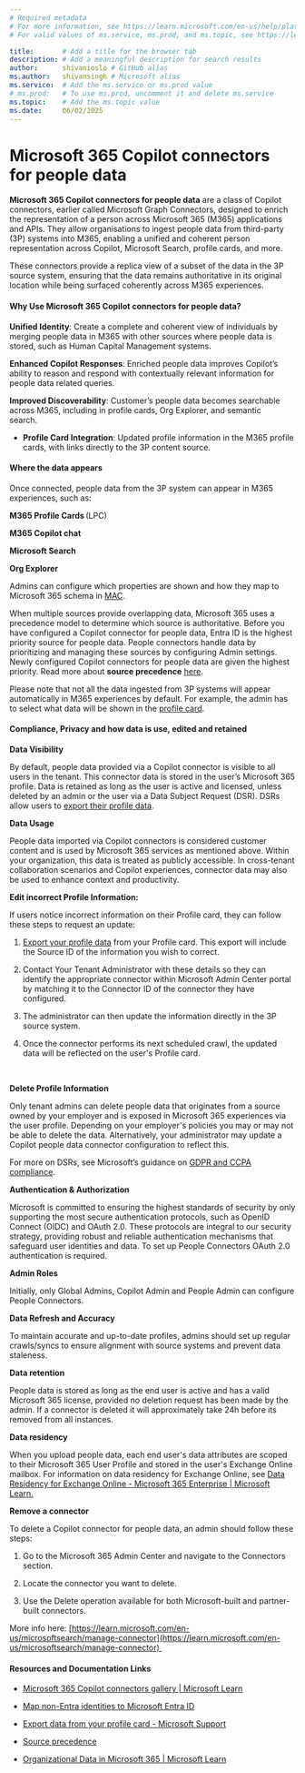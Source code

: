 ```yaml
---
# Required metadata
# For more information, see https://learn.microsoft.com/en-us/help/platform/learn-editor-add-metadata
# For valid values of ms.service, ms.prod, and ms.topic, see https://learn.microsoft.com/en-us/help/platform/metadata-taxonomies

title:       # Add a title for the browser tab
description: # Add a meaningful description for search results
author:      shivanioslo # GitHub alias
ms.author:   shivansingh # Microsoft alias
ms.service:  # Add the ms.service or ms.prod value
# ms.prod:   # To use ms.prod, uncomment it and delete ms.service
ms.topic:    # Add the ms.topic value
ms.date:     06/02/2025
---
```


# Microsoft 365 Copilot connectors for people data

**Microsoft 365 Copilot connectors for people data** are a class of Copilot connectors, earlier called Microsoft Graph Connectors, designed to enrich the representation of a person across Microsoft 365 (M365) applications and APIs. They allow organisations to ingest people data from third-party (3P) systems into M365, enabling a unified and coherent person representation across Copilot, Microsoft Search, profile cards, and more.  

These connectors provide a replica view of a subset of the data in the 3P source system, ensuring that the data remains authoritative in its original location while being surfaced coherently across M365 experiences.  

#### **Why Use Microsoft 365 Copilot connectors for people data?** 

**Unified Identity**: Create a complete and coherent view of individuals by merging people data in M365 with other sources where people data is stored, such as Human Capital Management systems.  

**Enhanced Copilot Responses**: Enriched people data improves Copilot’s ability to reason and respond with contextually relevant information for people data related queries.  

**Improved Discoverability**: Customer’s people data becomes searchable across M365, including in profile cards, Org Explorer, and semantic search.  

- **Profile Card Integration**: Updated profile information in the M365 profile cards, with links directly to the 3P content source. 

#### **Where the data appears** 

Once connected, people data from the 3P system can appear in M365 experiences, such as:  

**M365 Profile Cards** (LPC) 

**M365 Copilot chat** 

**Microsoft Search** 

**Org Explorer** 

Admins can configure which properties are shown and how they map to Microsoft 365 schema in [MAC](https://admin-ignite.microsoft.com/Adminportal/Home?#/copilot/connectors/add).  

When multiple sources provide overlapping data, Microsoft 365 uses a precedence model to determine which source is authoritative. Before you have configured a Copilot connector for people data, Entra ID is the highest priority source for people data. People connectors handle data by prioritizing and managing these sources by configuring Admin settings. Newly configured Copilot connectors for people data are given the highest priority. Read more about **source precedence** [here]([https://learn.microsoft.com/en-us/graph/profilepriority-configure-profilepropertysetting).

Please note that not all the data ingested from 3P systems will appear automatically in M365 experiences by default. For example, the admin has to select what data will be shown in the [profile card](https://learn.microsoft.com/en-us/graph/add-properties-profilecard).  


#### **Compliance, Privacy and how data is use, edited and retained** 

**Data Visibility**  

By default, people data provided via a Copilot connector is visible to all users in the tenant. This connector data is stored in the user’s Microsoft 365 profile. Data is retained as long as the user is active and licensed, unless deleted by an admin or the user via a Data Subject Request (DSR). DSRs allow users to [export their profile data](https://support.microsoft.com/en-us/office/export-data-from-your-profile-card-d809f83f-c077-4a95-9b6c-4f093305163d?preview=true).  

**Data Usage** 

People data imported via Copilot connectors is considered customer content and is used by Microsoft 365 services as mentioned above. Within your organization, this data is treated as publicly accessible. In cross-tenant collaboration scenarios and Copilot experiences, connector data may also be used to enhance context and productivity. 

**Edit incorrect Profile Information:** 

If users notice incorrect information on their Profile card, they can follow these steps to request an update: 

1. [Export your profile data](https://support.microsoft.com/en-us/office/export-data-from-your-profile-card-d809f83f-c077-4a95-9b6c-4f093305163d?preview=true) from your Profile card. This export will include the Source ID of the information you wish to correct.  

1. Contact Your Tenant Administrator with these details so they can identify the appropriate connector within Microsoft Admin Center portal by matching it to the Connector ID of the connector they have configured.  

1. The administrator can then update the information directly in the 3P source system. 

1. Once the connector performs its next scheduled crawl, the updated data will be reflected on the user's Profile card. 

 

**Delete Profile Information** 

Only tenant admins can delete people data that originates from a source owned by your employer and is exposed in Microsoft 365 experiences via the user profile. Depending on your employer's policies you may or may not be able to delete the data. Alternatively, your administrator may update a Copilot people data connector configuration to reflect this. 

For more on DSRs, see Microsoft’s guidance on [GDPR and CCPA compliance](https://learn.microsoft.com/en-us/compliance/regulatory/gdpr-data-subject-requests).  

**Authentication & Authorization**  

Microsoft is committed to ensuring the highest standards of security by only supporting the most secure authentication protocols, such as OpenID Connect (OIDC) and OAuth 2.0. These protocols are integral to our security strategy, providing robust and reliable authentication mechanisms that safeguard user identities and data. To set up People Connectors OAuth 2.0 authentication is required. 

**Admin Roles**  

Initially, only Global Admins, Copilot Admin and People Admin can configure People Connectors. 

**Data Refresh and Accuracy** 

To maintain accurate and up-to-date profiles, admins should set up regular crawls/syncs to ensure alignment with source systems and prevent data staleness. 

**Data retention** 

People data is stored as long as the end user is active and has a valid Microsoft 365 license, provided no deletion request has been made by the admin. If a connector is deleted it will approximately take 24h before its removed from all instances. 

**Data residency** 

When you upload people data, each end user's data attributes are scoped to their Microsoft 365 User Profile and stored in the user's Exchange Online mailbox. For information on data residency for Exchange Online, see [Data Residency for Exchange Online - Microsoft 365 Enterprise | Microsoft Learn.](/microsoft-365/enterprise/m365-dr-workload-exo?view=o365-worldwide&preserve-view=true)  

**Remove a connector** 

To delete a Copilot connector for people data, an admin should follow these steps: 

1. Go to the Microsoft 365 Admin Center and navigate to the Connectors section. 

1. Locate the connector you want to delete. 

1. Use the Delete operation available for both Microsoft-built and partner-built connectors. 

More info here: [https://learn.microsoft.com/en-us/microsoftsearch/manage-connector](https://learn.microsoft.com/en-us/microsoftsearch/manage-connector) 

#### **Resources and Documentation Links** 

- [Microsoft 365 Copilot connectors gallery | Microsoft Learn](/microsoftsearch/connectors-gallery) 

- [Map non-Entra identities to Microsoft Entra ID](/microsoftsearch/map-non-aad) 

- [Export data from your profile card - Microsoft Support](https://support.microsoft.com/en-us/office/export-data-from-your-profile-card-d809f83f-c077-4a95-9b6c-4f093305163d) 

- [Source precedence](https://learn.microsoft.com/en-us/graph/profilepriority-configure-profilepropertysetting)  

- [Organizational Data in Microsoft 365 | Microsoft Learn](/viva/organizational-data) 

